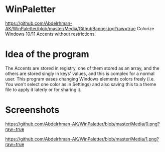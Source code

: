 # WinPaletter
https://github.com/Abdelrhman-AK/WinPaletter/blob/master/Media/GithubBanner.jpg?raw=true
Colorize Windows 10/11 Accents without restrictions.

# Idea of the program
The Accents are stored in registry, one of them stored as an array, and the others are stored singly in keys' values, and this is complex for a normal user. This program eases changing Windows elements colors freely (i.e. You won't select one color as in Settings) and also saving this to a theme file to apply it laterly or for sharing it.

# Screenshots

https://github.com/Abdelrhman-AK/WinPaletter/blob/master/Media/0.png?raw=true

https://github.com/Abdelrhman-AK/WinPaletter/blob/master/Media/1.png?raw=true
